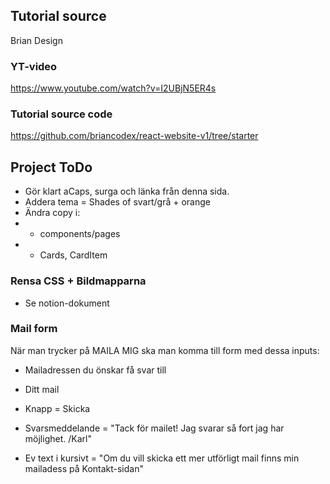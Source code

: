 ## Tutorial source
Brian Design

### YT-video
https://www.youtube.com/watch?v=I2UBjN5ER4s

### Tutorial source code
https://github.com/briancodex/react-website-v1/tree/starter

<!-- ===================================================================================================================== -->

## Project ToDo
- Gör klart aCaps, surga och länka från denna sida.
- Addera tema = Shades of svart/grå + orange
- Ändra copy i:
- - components/pages
- - Cards, CardItem

### Rensa CSS + Bildmapparna
- Se notion-dokument

### Mail form
När man trycker på MAILA MIG ska man komma till form med dessa inputs:

- Mailadressen du önskar få svar till
- Ditt mail

- Knapp = Skicka

- Svarsmeddelande = "Tack för mailet! Jag svarar så fort jag har möjlighet. /Karl"

- Ev text i kursivt = "Om du vill skicka ett mer utförligt mail finns min mailadess på Kontakt-sidan"